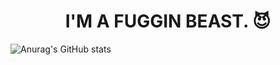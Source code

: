 <h1 align="center">
  I'M A FUGGIN BEAST. 😈
</h1>

![Anurag's GitHub stats](https://github-readme-stats.vercel.app/api?username=LIL-JRG&show_icons=true&theme=transparent)
